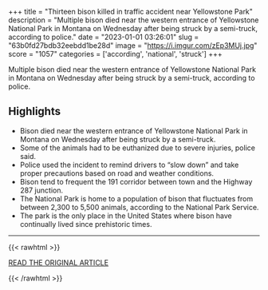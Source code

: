 +++
title = "Thirteen bison killed in traffic accident near Yellowstone Park"
description = "Multiple bison died near the western entrance of Yellowstone National Park in Montana on Wednesday after being struck by a semi-truck, according to police."
date = "2023-01-01 03:26:01"
slug = "63b0fd27bdb32eebdd1be28d"
image = "https://i.imgur.com/zEp3MUj.jpg"
score = "1057"
categories = ['according', 'national', 'struck']
+++

Multiple bison died near the western entrance of Yellowstone National Park in Montana on Wednesday after being struck by a semi-truck, according to police.

## Highlights

- Bison died near the western entrance of Yellowstone National Park in Montana on Wednesday after being struck by a semi-truck.
- Some of the animals had to be euthanized due to severe injuries, police said.
- Police used the incident to remind drivers to “slow down” and take proper precautions based on road and weather conditions.
- Bison tend to frequent the 191 corridor between town and the Highway 287 junction.
- The National Park is home to a population of bison that fluctuates from between 2,300 to 5,500 animals, according to the National Park Service.
- The park is the only place in the United States where bison have continually lived since prehistoric times.

---

{{< rawhtml >}}
  <p class="article-category">
    <a target="_blank" href="https://www.cnn.com/2022/12/31/us/bison-killed-traffic-accident-yellowstone-park/index.html">READ THE ORIGINAL ARTICLE</a>
  </p>
{{< /rawhtml >}}
